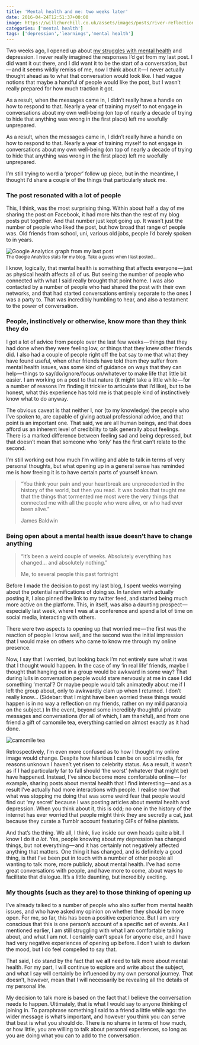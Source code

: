 ```yaml
---
title: 'Mental health and me: two weeks later'
date: 2016-04-24T12:51:37+00:00
image: https://willchurchill.co.uk/assets/images/posts/river-reflection.jpg
categories: ['mental health']
tags: ['depression','learnings','mental health']
---
```

Two weeks ago, I opened up about <a href="{{site.url}}/musings/mental-health-and-me/}" target="_blank" aria-label=" (opens in a new tab)">my struggles with mental health</a> and depression. I never really imagined the responses I’d get from my last post. I did want it out there, and I did want it to be the start of a conversation, but — and it seems wildly remiss of me, now I think about it — I never actually thought ahead as to what that conversation would look like. I had vague notions that maybe a handful of people would like the post, but I wasn’t really prepared for how much traction it got.

As a result, when the messages came in, I didn’t really have a handle on how to respond to that. Nearly a year of training myself to not engage in conversations about my own well-being (on top of nearly a decade of trying to hide that anything was wrong in the first place) left me woefully unprepared.

As a result, when the messages came in, I didn’t really have a handle on how to respond to that. Nearly a year of training myself to not engage in conversations about my own well-being (on top of nearly a decade of trying to hide that anything was wrong in the first place) left me woefully unprepared.

I’m still trying to word a ‘proper’ follow up piece, but in the meantime, I thought I’d share a couple of the things that particularly stuck me.

### The post resonated with a lot of people

This, I think, was the most surprising thing. Within about half a day of me sharing the post on Facebook, it had more hits than the rest of my blog posts put together. And that number just kept going up. It wasn’t just the number of people who liked the post, but how broad that range of people was. Old friends from school, uni, various old jobs, people I’d barely spoken to in years.

![Google Analytics graph from my last post]({{site.url}}/assets/images/posts/google-analytics-mham.png)
<br><small>The Google Analytics stats for my blog. Take a guess when I last posted...</small>

I know, logically, that mental health is something that affects everyone — just as physical health affects all of us. But seeing the number of people who connected with what I said really brought that point home. I was also contacted by a number of people who had shared the post with their own networks, and that had started conversations entirely separate to the ones I was a party to. That was incredibly humbling to hear, and also a testament to the power of conversation.

### People, instinctively or otherwise, know more than they think they do

I got a lot of advice from people over the last few weeks — things that they had done when they were feeling low, or things that they knew other friends did. I also had a couple of people right off the bat say to me that what they have found useful, when other friends have told them they suffer from mental health issues, was some kind of guidance on ways that they can help — things to say/do/ignore/focus on/whatever to make life that little bit easier. I am working on a post to that nature (it might take a little while — for a number of reasons I’m finding it trickier to articulate that I’d like), but to be honest, what this experience has told me is that people kind of instinctively know what to do anyway.

The obvious caveat is that neither I, nor (to my knowledge) the people who I’ve spoken to, are capable of giving actual professional advice, and that point is an important one. That said, we are all human beings, and that does afford us an inherent level of credibility to talk generally about feelings. There is a marked difference between feeling sad and being depressed, but that doesn’t mean that someone who ‘only’ has the first can’t relate to the second.

I’m still working out how much I’m willing and able to talk in terms of very personal thoughts, but what opening up in a general sense has reminded me is how freeing it is to have certain parts of yourself known.

> “You think your pain and your heartbreak are unprecedented in the history of the world, but then you read. It was books that taught me that the things that tormented me most were the very things that connected me with all the people who were alive, or who had ever been alive.”
>
> James Baldwin

### Being open about a mental health issue doesn’t have to change anything

> “It’s been a weird couple of weeks. Absolutely everything has changed… and absolutely nothing.”
>
> Me, to several people this past fortnight

Before I made the decision to post my last blog, I spent weeks worrying about the potential ramifications of doing so. In tandem with actually posting it, I also pinned the link to my twitter feed, and started being much more active on the platform. This, in itself, was also a daunting prospect — especially last week, where I was at a conference and spend a lot of time on social media, interacting with others.

There were two aspects to opening up that worried me — the first was the reaction of people I know well, and the second was the initial impression that I would make on others who came to know me through my online presence.

Now, I say that I worried, but looking back I’m not entirely sure what it was that I thought would happen. In the case of my ‘in real life’ friends, maybe I thought that hanging out in a group would be awkward in some way? That during lulls in conversation people would stare nervously at me in case I did something ‘mental’? Or maybe people would talk animatedly about me if I left the group about, only to awkwardly clam up when I returned. I don’t really know… (Sidebar: that I might have been worried these things would happen is in no way a reflection on my friends, rather on my mild paranoia on the subject.) In the event, beyond some incredibly thoughtful private messages and conversations (for all of which, I am thankful), and from one friend a gift of camomile tea, everything carried on almost exactly as it had done.

![camomile tea]({{site.url}}/assets/images/posts/camomile-tea.jpeg)

Retrospectively, I’m even more confused as to how I thought my online image would change. Despite how hilarious I can be on social media, for reasons unknown I haven’t yet risen to celebrity status. As a result, it wasn’t as if I had particularly far to fall should ‘the worst’ (whatever that might be) have happened. Instead, I’ve since become more comfortable online — for example, sharing posts about mental health that I find interesting — and as a result I’ve actually had more interactions with people. I realise now that what was stopping me doing that was some weird fear that people would find out ‘my secret’ because I was posting articles about mental health and depression. When you think about it, this is odd; no one in the history of the internet has ever worried that people might think they are secretly a cat, just because they curate a Tumblr account featuring GIFs of feline pianists.

And that’s the thing. We all, I think, live inside our own heads quite a bit. I know I do it _a lot_. Yes, people knowing about my depression has changed things, but not everything — and it has certainly not negatively affected anything that matters. One thing it has changed, and is definitely a good thing, is that I’ve been put in touch with a number of other people all wanting to talk more, more publicly, about mental health. I’ve had some great conversations with people, and have more to come, about ways to facilitate that dialogue. It’s a little daunting, but incredibly exciting.

### My thoughts (such as they are) to those thinking of opening up

I’ve already talked to a number of people who also suffer from mental health issues, and who have asked my opinion on whether they should be more open. For me, so far, this has been a positive experience. But I am very conscious that this is one person’s account of a specific set of events. As I mentioned earlier, I am still struggling with what I am comfortable talking about, and what I am not. I certainly can’t speak for anyone else, and I have had very negative experiences of opening up before. I don’t wish to darken the mood, but I do feel compelled to say that.

That said, I do stand by the fact that we **all** need to talk more about mental health. For my part, I will continue to explore and write about the subject, and what I say will certainly be influenced by my own personal journey. That doesn’t, however, mean that I will necessarily be revealing all the details of my personal life.

My decision to talk more is based on the fact that I believe the conversation needs to happen. Ultimately, that is what I would say to anyone thinking of joining in. To paraphrase something I said to a friend a little while ago: the wider message is what’s important, and however you think you can serve that best is what you should do. There is no shame in terms of how much, or how little, you are willing to talk about personal experiences, so long as you are doing what you can to add to the conversation.